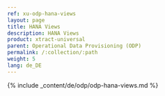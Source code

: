 ```yaml
---
ref: xu-odp-hana-views
layout: page
title: HANA Views
description: HANA Views
product: xtract-universal
parent: Operational Data Provisioning (ODP)
permalink: /:collection/:path
weight: 5
lang: de_DE
---
```


{% include _content/de/odp/odp-hana-views.md %} 
